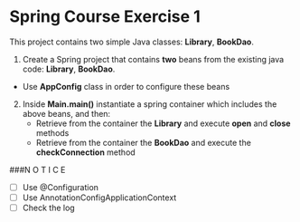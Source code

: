Spring Course Exercise 1
========================

This project contains two simple Java classes: **Library**, **BookDao**.

1. Create a Spring project that contains **two** beans from the existing java code: **Library**, **BookDao**.
  - Use **AppConfig** class in order to configure these beans

2. Inside **Main.main()** instantiate a spring container which includes the above beans, and then:
    - Retrieve from the container the **Library** and execute **open** and **close** methods
    - Retrieve from the container the **BookDao** and execute the **checkConnection** method


###N O T I C E
- [ ] Use @Configuration
- [ ] Use AnnotationConfigApplicationContext
- [ ] Check the log
